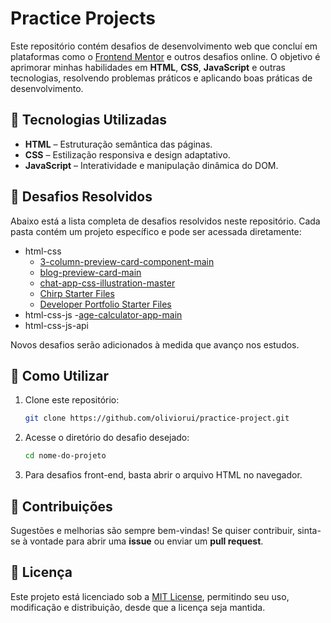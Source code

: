 # Practice Projects

Este repositório contém desafios de desenvolvimento web que concluí em plataformas como o [Frontend Mentor](https://www.frontendmentor.io/) e outros desafios online. O objetivo é aprimorar minhas habilidades em **HTML**, **CSS**, **JavaScript** e outras tecnologias, resolvendo problemas práticos e aplicando boas práticas de desenvolvimento.  

## 🚀 Tecnologias Utilizadas  

- **HTML** – Estruturação semântica das páginas.  
- **CSS** – Estilização responsiva e design adaptativo.  
- **JavaScript** – Interatividade e manipulação dinâmica do DOM.  

## 📂 Desafios Resolvidos  

Abaixo está a lista completa de desafios resolvidos neste repositório. Cada pasta contém um projeto específico e pode ser acessada diretamente:  

- html-css
   - [3-column-preview-card-component-main](html-css/3-column-preview-card-component-main/index.html)
   - [blog-preview-card-main](html-css/blog-preview-card-main/index.html)
   - [chat-app-css-illustration-master](html-css/chat-app-css-illustration-master/index.html)
   - [Chirp Starter Files](html-css/Chirp%20Starter%20Files/index.html)
   - [Developer Portfolio Starter Files](html-css/Developer%20Portfolio%20Starter%20Files/index.html)
- html-css-js
   -[age-calculator-app-main](html-css-js/age-calculator-app-main/index.html)
- html-css-js-api

Novos desafios serão adicionados à medida que avanço nos estudos.  

## 📌 Como Utilizar  

1. Clone este repositório:  
   ```bash
   git clone https://github.com/oliviorui/practice-project.git
   ```  
2. Acesse o diretório do desafio desejado:  
   ```bash
   cd nome-do-projeto
   ```  
3. Para desafios front-end, basta abrir o arquivo HTML no navegador.  

## 🤝 Contribuições  

Sugestões e melhorias são sempre bem-vindas! Se quiser contribuir, sinta-se à vontade para abrir uma **issue** ou enviar um **pull request**.  

## 📜 Licença  

Este projeto está licenciado sob a [MIT License](LICENSE), permitindo seu uso, modificação e distribuição, desde que a licença seja mantida.